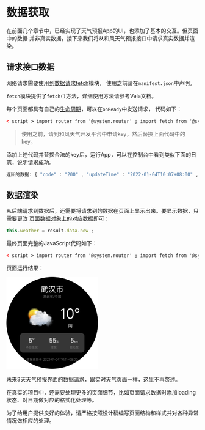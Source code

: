 <!-- 源地址: https://iot.mi.com/vela/quickapp/zh/guide/start/data-fetch.html -->

# 数据获取

在前面几个章节中，已经实现了天气预报App的UI，也添加了基本的交互。但页面中的数据 并非真实数据，接下来我们将从和风天气预报接口中请求真实数据并渲染。

## 请求接口数据

网络请求需要使用到[数据请求fetch](</vela/quickapp/zh/features/network/fetch.html>)模块， 使用之前请在`manifest.json`中声明。

`fetch`模块提供了`fetch()`方法，详细使用方法请参考Vela文档。

每个页面都具有自己的[生命周期](</vela/quickapp/zh/guide/framework/script/lifecycle.html>)，可以在`onReady`中发送请求， 代码如下：
```html
< script > import router from '@system.router' ; import fetch from '@system.fetch' ; export default { private : { // ... } , onReady () { let key = '<你的key>' ; // location，这里使用的是武汉的code // 更多的location code可以查看：https://github.com/qwd/LocationList fetch.fetch ({ url : ` https://devapi.qweather.com/v7/weather/now?location=101010100&key= ${ key } ` }) . then (res => { const result = res.data ; console.log ('返回的数据:' , JSON.stringify (result.data , null , 2)) ; }) . catch (error => { console.log (` 数据请求失败: ` , error) ; }) } , // ... } </ script >
```

> 使用之前，请到和风天气开发平台中申请key，然后替换上面代码中的key。

添加上述代码并替换合法的key后，运行App，可以在控制台中看到类似下面的日志，说明请求成功。
```bash
返回的数据: { "code" : "200" , "updateTime" : "2022-01-04T10:07+08:00" , "fxLink" : "http://hfx.link/2ax1" , "now" : { "obsTime" : "2022-01-04T09:54+08:00" , "temp" : "-1" , "feelsLike" : "-4" , "icon" : "100" , "text" : "晴" , "wind360" : "45" , "windDir" : "东北风" , "windScale" : "2" , "windSpeed" : "7" , "humidity" : "55" , "precip" : "0.0" , "pressure" : "1029" , "vis" : "15" , "cloud" : "10" , "dew" : "-17" } , "refer" : { "sources" : [ "QWeather" , "NMC" , "ECMWF" ] , "license" : [ "no commercial use" ] } }
```

## 数据渲染

从后端请求到数据后，还需要将请求到的数据在页面上显示出来。要显示数据，只需要更改 [页面数据对象](</vela/quickapp/zh/guide/framework/script/page-data.html>)上的对应数据即可：
```javascript
this.weather = result.data.now ;
```

最终页面完整的JavaScript代码如下：
```html
< script > import router from '@system.router' ; import fetch from '@system.fetch' ; export default { private : { city : '武汉市' , province : '湖北省' , country : '中国' , weather : { obsTime : "12-21 09:05" , temp : "13" , feelsLike : "10" , icon : "101" , text : "多云" , humidity : "72" , vis : "16" } } , onReady () { let key = '<你的key>' ; // location，这里使用的是武汉的code // 更多的location code可以查看：https://github.com/qwd/LocationList fetch.fetch ({ url : ` https://devapi.qweather.com/v7/weather/now?location=101200101&key= ${ key } ` }) . then (res => { const result = res.data ; console.log ('返回的数据:' , JSON.stringify (result.data , null , 2)) ; this.weather = result.data.now ; }) . catch (error => { console.log (` 数据请求失败: ` , error) ; }) } , toListPage (eve) { console.log (eve) ; if (eve.direction === 'up') { router.push ({ uri : '/pages/list' }) } } } </ script >
```

页面运行结果：

![页面运行结果](../../images/api-wuhan-now.png)

未来3天天气预报界面的数据请求，跟实时天气页面一样，这里不再赘述。

在真实的项目中，还需要处理更多的页面细节，比如页面请求数据时添加loading状态、对日期做对应的格式化处理等。

为了给用户提供良好的体验，请严格按照设计稿编写页面结构和样式并对各种异常情况做相应的处理。
